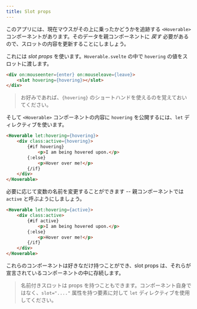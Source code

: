 ```yaml
---
title: Slot props
---
```


このアプリには、現在マウスがその上に乗ったかどうかを追跡する `<Hoverable>` コンポーネントがあります。そのデータを親コンポーネントに *戻す* 必要があるので、スロットの内容を更新することにしましょう。

これには *slot props* を使います。`Hoverable.svelte` の中で `hovering` の値をスロットに渡します。

```html
<div on:mouseenter={enter} on:mouseleave={leave}>
	<slot hovering={hovering}></slot>
</div>
```

> お好みであれば、`{hovering}` のショートハンドを使えるのを覚えておいてください。

そして `<Hoverable>` コンポーネントの内容に `hovering` を公開するには、`let` ディレクティブを使います。

```html
<Hoverable let:hovering={hovering}>
	<div class:active={hovering}>
		{#if hovering}
			<p>I am being hovered upon.</p>
		{:else}
			<p>Hover over me!</p>
		{/if}
	</div>
</Hoverable>
```

必要に応じて変数の名前を変更することができます -- 親コンポーネントでは `active` と呼ぶようにしましょう。

```html
<Hoverable let:hovering={active}>
	<div class:active>
		{#if active}
			<p>I am being hovered upon.</p>
		{:else}
			<p>Hover over me!</p>
		{/if}
	</div>
</Hoverable>
```

これらのコンポーネントは好きなだけ持つことができ、slot props は、それらが宣言されているコンポーネントの中に存続します。

> 名前付きスロットは props を持つこともできます。コンポーネント自身ではなく、`slot="...."` 属性を持つ要素に対して `let` ディレクティブを使用してください。

